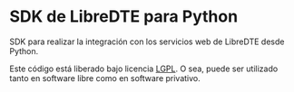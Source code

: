 SDK de LibreDTE para Python
===========================

SDK para realizar la integración con los servicios web de LibreDTE desde Python.

Este código está liberado bajo licencia [LGPL](http://www.gnu.org/licenses/lgpl-3.0.en.html).
O sea, puede ser utilizado tanto en software libre como en software privativo.
